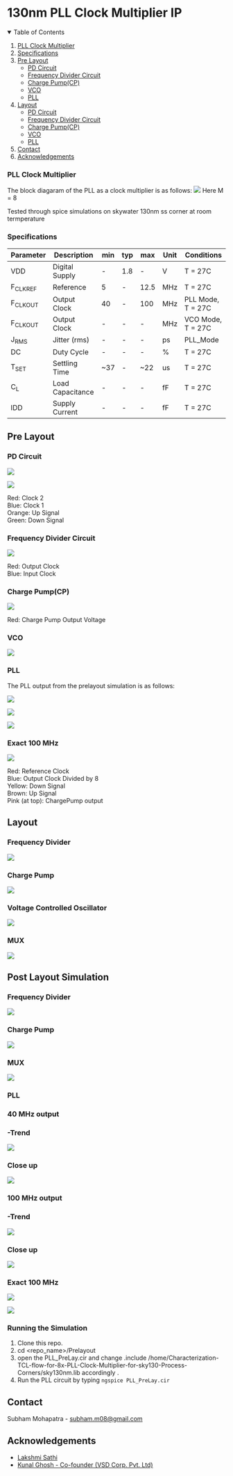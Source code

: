 # 130nm PLL Clock Multiplier IP


<!-- TABLE OF CONTENTS -->
<details open="open">
  <summary>Table of Contents</summary>
  <ol>
    <li>
      <a href="#PLL-Clock-Multiplier">PLL Clock Multiplier</a>
      </li>
    <li>      
      <a href="#Specifications">Specifications</a>      
      </li>
    <li>
      <a href="#Pre-Layout">Pre Layout</a>
     <ul>
        <li><a href="#PD-Circuit">PD Circuit</a></li>
        <li><a href="#Frequency-Divider-Circuit">Frequency Divider Circuit</a></li>
        <li><a href="#Charge-Pump(CP)">Charge Pump(CP)</a></li>
        <li><a href="#VCO">VCO</a></li>
        <li><a href="#PLL">PLL</a></li>
      </ul>
      </li>
    <li>      
      <a href="#Layout">Layout</a>
      <ul>
        <li><a href="#PD-Circuit">PD Circuit</a></li>
        <li><a href="#Frequency-Divider-Circuit">Frequency Divider Circuit</a></li>
        <li><a href="#Charge-Pump(CP)">Charge Pump(CP)</a></li>
        <li><a href="#VCO">VCO</a></li>
        <li><a href="#PLL">PLL</a></li>
      </ul>
      </li>
    <li>
      <a href="#Contact">Contact</a>
      </li>
    <li><a href="#acknowledgements">Acknowledgements</a></li>
      
    
  </ol>
  </details>

### PLL Clock Multiplier
The block diagaram of the PLL as a clock multiplier is as follows:
![](/images/pll_freq.png)
Here M = 8

Tested through spice simulations on skywater 130nm ss corner at room termperature

### Specifications

| Parameter | Description | min | typ | max | Unit | Conditions |
| --- | --- | --- | --- | --- | --- | --- |
| VDD | Digital Supply | - | 1.8 | - | V | T = 27C |
| F<sub>CLKREF</sub> | Reference | 5 | - | 12.5 | MHz | T = 27C |
| F<sub>CLKOUT</sub> | Output Clock | 40 | - | 100 | MHz | PLL Mode, T = 27C |
| F<sub>CLKOUT</sub> | Output Clock | - | - | - | MHz | VCO Mode, T = 27C |
| J<sub>RMS</sub> | Jitter (rms) | - | - | - | ps | PLL_Mode |
| DC | Duty Cycle | - | - | - | % | T = 27C | 
| T<sub>SET</sub> | Settling Time | ~37 | - | ~22 | us | T = 27C |
| C<sub>L</sub> | Load Capacitance | - | - | - | fF | T = 27C |
| IDD | Supply Current | - | - | - | fF | T = 27C |

## Pre Layout
### PD Circuit

![](/images/pd1.png)

![](/images/pd2.png)

Red: Clock 2 <br />
Blue: Clock 1 <br />
Orange: Up Signal <br />
Green: Down Signal
 
### Frequency Divider Circuit

![](/images/fd.png)

Red: Output Clock <br />
Blue: Input Clock  <br />

### Charge Pump(CP)

![](/images/cp.png)

Red: Charge Pump Output Voltage

### VCO

![](/images/vco.png)

### PLL

The PLL output from the prelayout simulation is as follows:


![](/images/pll3.png)


<!-- ![](/images/pll4.png) -->

<!-- ![](/images/pll5.png) -->

![](/images/pll_100.png)

![](/images/pll_101.png)

### Exact 100 MHz 
![](/images/pll_104.png)

Red: Reference Clock <br />
Blue: Output Clock Divided by 8 <br />
Yellow: Down Signal <br />
Brown: Up Signal <br />
Pink (at top): ChargePump output  <br />

## Layout

### Frequency Divider

![](/images/fd_1.png)

### Charge Pump

![](/images/CP_layout.png)

### Voltage Controlled Oscillator

![](/images/vco_new.png)

### MUX 

![](/images/MUX_layout.png)

## Post Layout Simulation

### Frequency Divider

![](/images/fd_PLS.png)

### Charge Pump

![](/images/CP_PLS.png)

### MUX 

![](/images/MUX_circuit.png)

### PLL

### 40 MHz output

### -Trend

![](/images/pll_40_1.png)

### Close up

![](/images/pll_40_2.png)


### 100 MHz output

### -Trend

![](/images/pll_100_1.png)

### Close up

![](/images/pll_100_2.png)

### Exact 100 MHz

![](/images/pll_104.png)

![](/images/pll_100_3.png)

### Running the Simulation
1. Clone this repo. <br/>
2. cd <repo_name>/Prelayout <br/>
3. open the PLL_PreLay.cir and change .include /home/Characterization-TCL-flow-for-8x-PLL-Clock-Multiplier-for-sky130-Process-Corners/sky130nm.lib accordingly . <br/>
4. Run the PLL circuit by typing `ngspice PLL_PreLay.cir` <br/>


## Contact

Subham Mohapatra - subham.m08@gmail.com

## Acknowledgements

* [Lakshmi Sathi](https://github.com/lakshmi-sathi)
* [Kunal Ghosh - Co-founder (VSD Corp. Pvt. Ltd)](https://github.com/kunalg123)

